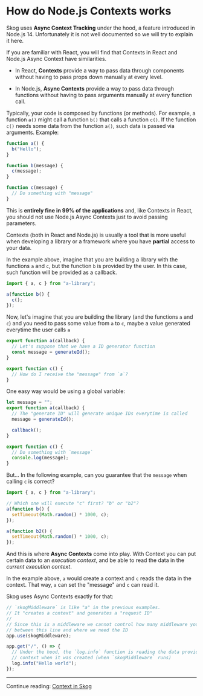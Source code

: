 # How do Node.js Contexts works

Skog uses **Async Context Tracking** under the hood, a feature introduced in Node.js 14. Unfortunately it is not well documented so we will try to explain it here.

If you are familiar with React, you will find that Contexts in React and Node.js Async Context have similarities.

- In React, **Contexts** provide a way to pass data through components without having to pass props down manually at every level.

- In Node.js, **Async Contexts** provide a way to pass data through functions without having to pass arguments manually at every function call.

Typically, your code is composed by functions (or methods). For example, a function `a()` might call a function `b()` that calls a function `c()`. If the function `c()` needs some data from the function `a()`, such data is passed via arguments. Example:

```ts
function a() {
  b("Hello");
}

function b(message) {
  c(message);
}

function c(message) {
  // Do something with "message"
}
```

This is **entirely fine in 99% of the applications** and, like Contexts in React, you should not use Node.js Async Contexts just to avoid passing parameters.

Contexts (both in React and Node.js) is usually a tool that is more useful when developing a library or a framework where you have **partial** access to your data.

In the example above, imagine that you are building a library with the functions `a` and `c`, but the function `b` is provided by the user. In this case, such function will be provided as a callback.

```ts
import { a, c } from "a-library";

a(function b() {
  c();
});
```

Now, let's imagine that you are building the library (and the functions `a` and `c`) and you need to pass some value from `a` to `c`, maybe a value generated everytime the user calls `a`

```ts
export function a(callback) {
  // Let's suppose that we have a ID generator function
  const message = generateId();
}

export function c() {
  // How do I receive the "message" from `a`?
}
```

One easy way would be using a global variable:

```ts
let message = "";
export function a(callback) {
  // The "generate ID" will generate unique IDs everytime is called
  message = generateId();

  callback();
}

export function c() {
  // Do something with `message`
  console.log(message);
}
```

But... In the following example, can you guarantee that the `message` when calling `c` is correct?

```ts
import { a, c } from "a-library";

// Which one will execute "c" first? "b" or "b2"?
a(function b() {
  setTimeout(Math.random() * 1000, c);
});

a(function b2() {
  setTimeout(Math.random() * 1000, c);
});
```

And this is where **Async Contexts** come into play. With Context you can put certain data to an _execution context_, and be able to read the data in the _current execution context_.

In the example above, `a` would create a context and `c` reads the data in the context. That way, `a` can set the "message" and `c` can read it.

Skog uses Async Contexts exactly for that:

```ts
// `skogMiddleware` is like "a" in the previous examples.
// It "creates a context" and generates a "request ID"
//
// Since this is a middleware we cannot control how many middleware you have
// between this line and where we need the ID
app.use(skogMiddleware);

app.get("/", () => {
  // Under the hood, the `log.info` function is reading the data provided by the
  // context when it was created (when `skogMiddleware` runs)
  log.info("Hello world");
});
```

---

Continue reading: [Context in Skog](./02-skog-context.md)
